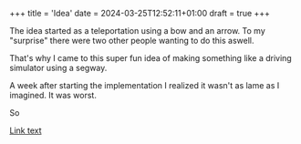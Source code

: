 +++
title = 'Idea'
date = 2024-03-25T12:52:11+01:00
draft = true
+++

The idea started as a teleportation using a bow and an arrow. To my "surprise" there were two other people wanting to do this aswell.

That's why I came to this super fun idea of making something like a driving simulator using a segway. 

A week after starting the implementation I realized it wasn't as lame as I imagined. It was worst.

So 

[Link text](../evaluation)
